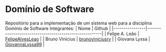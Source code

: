 # Domínio de Software
Repositório para a implementação de um sistema web para a disciplina Domínio de Software
Integrantes:
| Nome           | Github                                                |
|----------------|-------------------------------------------------------|
| Felipe A. Leão | [FelipeAlvesLeao](https://github.com/FelipeAlvesLeao) |
| Bruno Vinicius | [brunoviniciusrv](https://github.com/brunoviniciusrv) |
| Giovana Lyssa  | [GiovannaLyssa99](https://github.com/GiovannaLyssa99) |
